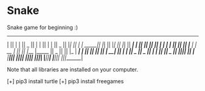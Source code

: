 # Snake
Snake game for beginning :)
 _______  __    _  _______  ___   _  _______    _______  _______  __   __  _______ 
|       ||  |  | ||   _   ||   | | ||       |  |       ||   _   ||  |_|  ||       |
|  _____||   |_| ||  |_|  ||   |_| ||    ___|  |    ___||  |_|  ||       ||    ___|
| |_____ |       ||       ||      _||   |___   |   | __ |       ||       ||   |___ 
|_____  ||  _    ||       ||     |_ |    ___|  |   ||  ||       ||       ||    ___|
 _____| || | |   ||   _   ||    _  ||   |___   |   |_| ||   _   || ||_|| ||   |___ 
|_______||_|  |__||__| |__||___| |_||_______|  |_______||__| |__||_|   |_||_______|


Note that all libraries are installed on your computer.

[+] pip3 install turtle
[+] pip3 install freegames
